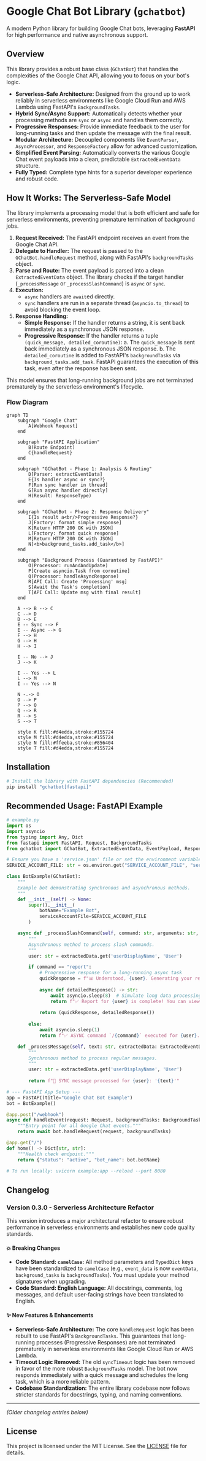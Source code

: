 # Google Chat Bot Library (`gchatbot`)

A modern Python library for building Google Chat bots, leveraging **FastAPI** for high performance and native asynchronous support.

## Overview

This library provides a robust base class (`GChatBot`) that handles the complexities of the Google Chat API, allowing you to focus on your bot's logic.

-   **Serverless-Safe Architecture:** Designed from the ground up to work reliably in serverless environments like Google Cloud Run and AWS Lambda using FastAPI's `BackgroundTasks`.
-   **Hybrid Sync/Async Support:** Automatically detects whether your processing methods are `sync` or `async` and handles them correctly.
-   **Progressive Responses:** Provide immediate feedback to the user for long-running tasks and then update the message with the final result.
-   **Modular Architecture:** Decoupled components like `EventParser`, `AsyncProcessor`, and `ResponseFactory` allow for advanced customization.
-   **Simplified Event Parsing:** Automatically converts the various Google Chat event payloads into a clean, predictable `ExtractedEventData` structure.
-   **Fully Typed:** Complete type hints for a superior developer experience and robust code.

## How It Works: The Serverless-Safe Model

The library implements a processing model that is both efficient and safe for serverless environments, preventing premature termination of background jobs.

1.  **Request Received:** The FastAPI endpoint receives an event from the Google Chat API.
2.  **Delegate to Handler:** The request is passed to the `GChatBot.handleRequest` method, along with FastAPI's `backgroundTasks` object.
3.  **Parse and Route:** The event payload is parsed into a clean `ExtractedEventData` object. The library checks if the target handler (`_processMessage` or `_processSlashCommand`) is `async` or `sync`.
4.  **Execution:**
    *   `async` handlers are `await`ed directly.
    *   `sync` handlers are run in a separate thread (`asyncio.to_thread`) to avoid blocking the event loop.
5.  **Response Handling:**
    *   **Simple Response:** If the handler returns a string, it is sent back immediately as a synchronous JSON response.
    *   **Progressive Response:** If the handler returns a tuple `(quick_message, detailed_coroutine)`:
        a. The `quick_message` is sent back immediately as a synchronous JSON response.
        b. The `detailed_coroutine` is added to FastAPI's `backgroundTasks` via `background_tasks.add_task`. FastAPI guarantees the execution of this task, even after the response has been sent.

This model ensures that long-running background jobs are not terminated prematurely by the serverless environment's lifecycle.

### Flow Diagram

```mermaid
graph TD
    subgraph "Google Chat"
        A[Webhook Request]
    end

    subgraph "FastAPI Application"
        B(Route Endpoint)
        C{handleRequest}
    end

    subgraph "GChatBot - Phase 1: Analysis & Routing"
        D[Parser: extractEventData]
        E{Is handler async or sync?}
        F[Run sync handler in thread]
        G[Run async handler directly]
        H(Result: ResponseType)
    end
    
    subgraph "GChatBot - Phase 2: Response Delivery"
        I{Is result a<br/>Progressive Response?}
        J[Factory: format simple response]
        K[Return HTTP 200 OK with JSON]
        L[Factory: format quick response]
        M[Return HTTP 200 OK with JSON]
        N[<b>background_tasks.add_task</b>]
    end

    subgraph "Background Process (Guaranteed by FastAPI)"
        O(Processor: runAndAndUpdate)
        P[Create asyncio.Task from coroutine]
        Q(Processor: handleAsyncResponse)
        R[API Call: Create 'Processing' msg]
        S[Await the Task's completion]
        T[API Call: Update msg with final result]
    end

    A --> B --> C
    C --> D
    D --> E
    E -- Sync --> F
    E -- Async --> G
    F --> H
    G --> H
    H --> I

    I -- No --> J
    J --> K

    I -- Yes --> L
    L --> M
    I -- Yes --> N

    N -.-> O
    O --> P
    P --> Q
    Q --> R
    R --> S
    S --> T
    
    style K fill:#d4edda,stroke:#155724
    style M fill:#d4edda,stroke:#155724
    style N fill:#ffeeba,stroke:#856404
    style T fill:#d4edda,stroke:#155724
```

## Installation

```bash
# Install the library with FastAPI dependencies (Recommended)
pip install "gchatbot[fastapi]"
```

## Recommended Usage: FastAPI Example

```python
# example.py
import os
import asyncio
from typing import Any, Dict
from fastapi import FastAPI, Request, BackgroundTasks
from gchatbot import GChatBot, ExtractedEventData, EventPayload, ResponseType

# Ensure you have a 'service.json' file or set the environment variable.
SERVICE_ACCOUNT_FILE: str = os.environ.get("SERVICE_ACCOUNT_FILE", "service.json")

class BotExample(GChatBot):
    """
    Example bot demonstrating synchronous and asynchronous methods.
    """
    def __init__(self) -> None:
        super().__init__(
            botName="Example Bot",
            serviceAccountFile=SERVICE_ACCOUNT_FILE
        )

    async def _processSlashCommand(self, command: str, arguments: str, extractedData: ExtractedEventData, eventData: EventPayload) -> ResponseType:
        """
        Asynchronous method to process slash commands.
        """
        user: str = extractedData.get('userDisplayName', 'User')

        if command == "report":
            # Progressive response for a long-running async task
            quickResponse = f"📊 Understood, {user}. Generating your report, this may take a moment..."
            
            async def detailedResponse() -> str:
                await asyncio.sleep(8)  # Simulate long data processing
                return f"✅ Report for {user} is complete! You can view it here: [link]"
            
            return (quickResponse, detailedResponse())
        
        else:
            await asyncio.sleep(1)
            return f"✅ ASYNC command `/{command}` executed for {user}."

    def _processMessage(self, text: str, extractedData: ExtractedEventData, eventData: EventPayload) -> ResponseType:
        """
        Synchronous method to process regular messages.
        """
        user: str = extractedData.get('userDisplayName', 'User')
        
        return f"💬 SYNC message processed for {user}: '{text}'"

# --- FastAPI App Setup ---
app = FastAPI(title="Google Chat Bot Example")
bot = BotExample()

@app.post("/webhook")
async def handleEvent(request: Request, backgroundTasks: BackgroundTasks) -> Any:
    """Entry point for all Google Chat events."""
    return await bot.handleRequest(request, backgroundTasks)

@app.get("/")
def home() -> Dict[str, str]:
    """Health check endpoint."""
    return {"status": "active", "bot_name": bot.botName}

# To run locally: uvicorn example:app --reload --port 8080
```

## Changelog

### **Version 0.3.0 - Serverless Architecture Refactor**

This version introduces a major architectural refactor to ensure robust performance in serverless environments and establishes new code quality standards.

#### 💥 Breaking Changes

-   **Code Standard: `camelCase`:** All method parameters and `TypedDict` keys have been standardized to `camelCase` (e.g., `event_data` is now `eventData`, `background_tasks` is `backgroundTasks`). You must update your method signatures when upgrading.
-   **Code Standard: English Language:** All docstrings, comments, log messages, and default user-facing strings have been translated to English.

#### ✨ New Features & Enhancements

-   **Serverless-Safe Architecture:** The core `handleRequest` logic has been rebuilt to use FastAPI's `BackgroundTasks`. This guarantees that long-running processes (Progressive Responses) are not terminated prematurely in serverless environments like Google Cloud Run or AWS Lambda.
-   **Timeout Logic Removed:** The old `syncTimeout` logic has been removed in favor of the more robust `BackgroundTasks` model. The bot now responds immediately with a quick message and schedules the long task, which is a more reliable pattern.
-   **Codebase Standardization:** The entire library codebase now follows stricter standards for docstrings, typing, and naming conventions.

---
*(Older changelog entries below)*

## License

This project is licensed under the MIT License. See the [LICENSE](LICENSE) file for details.